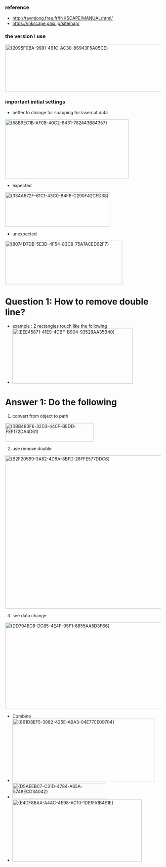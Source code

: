 ### reference
* http://tavmjong.free.fr/INKSCAPE/MANUAL/html/
* https://inkscape.paix.jp/sitemap/

### the version I use 
<img width="748" height="151" alt="{2095F0BA-9981-461C-AC30-86943F5A05CE}" src="https://github.com/user-attachments/assets/7e7b3dab-2a30-4f46-94c0-2e97e48206ad" />

### important initial settings
* better to change for snapping for lasercut data
<img width="400" height="190" alt="{58B9EC1B-AF08-40C2-8431-782443B84357}" src="https://github.com/user-attachments/assets/02fa532d-d312-48e5-b8a8-10cc4fedd4be" />

* expected
<img width="340" height="111" alt="{334A672F-61C1-43C0-84F8-C290F42CFD38}" src="https://github.com/user-attachments/assets/e57a2345-714a-48f8-9a7b-29339b016337" />

* unexpected 
<img width="379" height="140" alt="{8074D7DB-5E3D-4F54-83C8-75A7ACED62F7}" src="https://github.com/user-attachments/assets/ca282a8f-309c-442b-ad31-4cb0fff4f22f" />


# Question 1: How to remove double line?
* example : 2 rectangles touch like the following
* <img width="389" height="178" alt="{EEE45871-41E9-4DBF-B904-93528AA35B40}" src="https://github.com/user-attachments/assets/b282e331-b131-406d-b489-e6d6531020d3" />

# Answer 1: Do the following
1. convert from object to path
<img width="286" height="60" alt="{0BB483F6-32D3-440F-BEDD-FEF172DA4D61}" src="https://github.com/user-attachments/assets/f5dc0824-3908-47f4-ae89-062dc4349c3e" />

2. use remove double
<img width="1073" height="493" alt="{B2F20569-3A82-4D8A-8BFD-28FFE577DDC6}" src="https://github.com/user-attachments/assets/6de9a78f-5fa2-4e64-896d-f656516e1b89" />

3. see data change
<img width="544" height="279" alt="{DD7948C8-DC85-4E4F-95F1-6855AA5D3F66}" src="https://github.com/user-attachments/assets/f7c20f23-0088-4863-887c-444b48554266" />



* Combine
* <img width="461" height="204" alt="{861D8EF5-3982-425E-A9A3-04E770E09704}" src="https://github.com/user-attachments/assets/866cc964-71b0-4434-a431-d773f0d0c6c9" />
* <img width="303" height="50" alt="{D5AEEBC7-C31D-4784-A65A-5748ECD3A042}" src="https://github.com/user-attachments/assets/5d5cda17-77e5-48d6-8200-0b639c5a92dd" />
* <img width="418" height="201" alt="{E4DF8BAA-A44C-4E98-AC10-1DE1FA1B4E1E}" src="https://github.com/user-attachments/assets/33493a14-4488-46fa-9340-43add24c12d0" />

